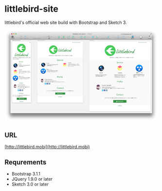 # littlebird-site

littlebird's official web site build with Bootstrap and Sketch 3.

![](screenshot.png?raw=true)

## URL

[http://littlebird.mobi](http://littlebird.mobi)

## Requrements

- Bootstrap 3.1.1
- JQuery 1.9.0 or later
- Sketch 3.0 or later